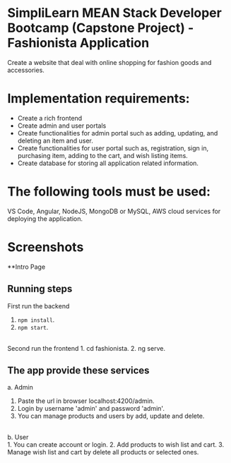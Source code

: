 # SimpliLearn MEAN Stack Developer Bootcamp (Capstone Project) - Fashionista Application
Create a website that deal with online shopping for fashion goods and accessories.  

# Implementation requirements:
* Create a rich frontend
* Create admin and user portals
* Create functionalities for admin portal such as adding, updating, and deleting an item and user.
* Create functionalities for user portal such as, registration, sign in, purchasing item, adding to the cart, and wish listing items.
* Create database for storing all application related information.
 
# The following tools must be used:
VS Code, Angular, NodeJS, MongoDB or MySQL, AWS cloud services for deploying the application.

# Screenshots 
**Intro Page


## Running steps 
First run the backend
1. `npm install`.
2. `npm start`.
<br />
Second run the frontend
1. cd fashionista.
2. ng serve.

## The app provide these services
a. Admin
1. Paste the url in browser localhost:4200/admin.
2. Login by username 'admin' and password 'admin'.
3. You can manage products and users by add, update and delete.
<br />
b. User
<br />
1. You can create account or login.
2. Add products to wish list and cart.
3. Manage wish list and cart by delete all products or selected ones.
